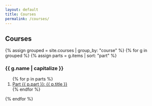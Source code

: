```yaml
---
layout: default
title: Courses
permalink: /courses/
---
```

<h2>Courses</h2>
{% assign grouped = site.courses | group_by: "course" %}
{% for g in grouped %}
  {% assign parts = g.items | sort: "part" %}
  <h3>{{ g.name | capitalize }}</h3>
  <ol>
    {% for p in parts %}
      <li><a href="{{ p.url }}">Part {{ p.part }}: {{ p.title }}</a></li>
    {% endfor %}
  </ol>
{% endfor %}